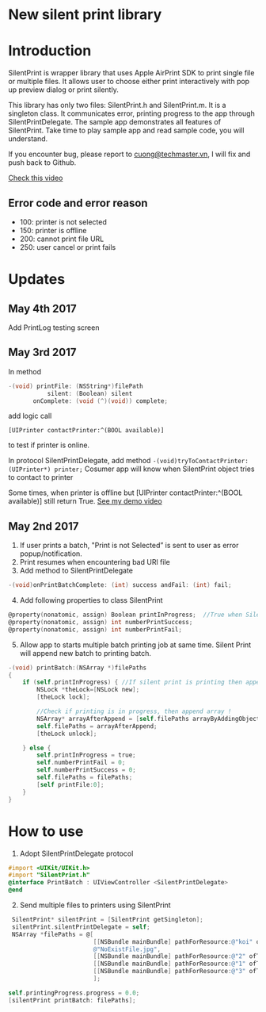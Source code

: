 # New silent print library
# Introduction

SilentPrint is wrapper library that uses Apple AirPrint SDK to print single file or multiple files.
It allows user to choose either print interactively with pop up preview dialog or print silently.

This library has only two files: SilentPrint.h and SilentPrint.m. It is a singleton class. It communicates error, printing progress to the app through SilentPrintDelegate.
The sample app demonstrates all features of SilentPrint. Take time to play sample app and read sample code, you will understand.

If you encounter bug, please report to cuong@techmaster.vn, I will fix and push back to Github.

[Check this video](https://youtu.be/fm1cd00glt8)
## Error code and error reason

- 100: printer is not selected
- 150: printer is offline
- 200: cannot print file URL
- 250: user cancel or print fails

# Updates
## May 4th 2017
Add PrintLog testing screen

## May 3rd 2017
In method 
```objective-c
-(void) printFile: (NSString*)filePath
           silent: (Boolean) silent
       onComplete: (void (^)(void)) complete;
```
add logic call 
```
[UIPrinter contactPrinter:^(BOOL available)]
```
to test if printer is online.

In protocol SilentPrintDelegate, add method ```-(void)tryToContactPrinter: (UIPrinter*) printer;```
Cosumer app will know when SilentPrint object tries to contact to printer

Some times, when printer is offline but [UIPrinter contactPrinter:^(BOOL available)] still return True. 
[See my demo video](https://www.youtube.com/watch?v=8hA0YJqR6e0)


## May 2nd 2017

1. If user prints a batch, "Print is not Selected” is sent to user as error popup/notification.
2. Print resumes when encountering bad URl file
3. Add method to SilentPrintDelegate
```objective-c
-(void)onPrintBatchComplete: (int) success andFail: (int) fail;
```
4. Add following properties to class SilentPrint
```objective-c
@property(nonatomic, assign) Boolean printInProgress;  //True when SilentPrint is sending files to printer
@property(nonatomic, assign) int numberPrintSuccess;
@property(nonatomic, assign) int numberPrintFail;
```
5. Allow app to starts multiple batch printing job at same time. Silent Print will append new batch to printing batch.
```objective-c
-(void) printBatch:(NSArray *)filePaths
{
    if (self.printInProgress) { //If silent print is printing then append
        NSLock *theLock=[NSLock new];
        [theLock lock];

        //Check if printing is in progress, then append array !
        NSArray* arrayAfterAppend = [self.filePaths arrayByAddingObjectsFromArray:filePaths];
        self.filePaths = arrayAfterAppend;
        [theLock unlock];

    } else {
        self.printInProgress = true;
        self.numberPrintFail = 0;
        self.numberPrintSuccess = 0;
        self.filePaths = filePaths;
        [self printFile:0];
    }
}
```
# How to use
1. Adopt SilentPrintDelegate protocol
  ```objective-c
  #import <UIKit/UIKit.h>
  #import "SilentPrint.h"
  @interface PrintBatch : UIViewController <SilentPrintDelegate>
  @end
  ```
2. Send multiple files to printers using SilentPrint
  ```objective-c
   SilentPrint* silentPrint = [SilentPrint getSingleton];
   silentPrint.silentPrintDelegate = self;
   NSArray *filePaths = @[
                          [[NSBundle mainBundle] pathForResource:@"koi" ofType:@"jpg"],
                          @"NoExistFile.jpg",
                          [[NSBundle mainBundle] pathForResource:@"2" ofType:@"jpg"],
                          [[NSBundle mainBundle] pathForResource:@"1" ofType:@"pdf"],
                          [[NSBundle mainBundle] pathForResource:@"3" ofType:@"html"]
                          ];

  self.printingProgress.progress = 0.0;
  [silentPrint printBatch: filePaths];
  ```



